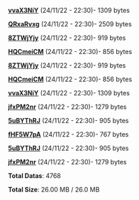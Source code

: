 [**vvaX3NiY**](/data/vvaX3NiY.txt) (24/11/22 - 22:30)- 1309 bytes

[**QRxaRvxg**](/data/QRxaRvxg.txt) (24/11/22 - 22:30)- 2509 bytes

[**8ZTWjYjy**](/data/8ZTWjYjy.txt) (24/11/22 - 22:30)- 919 bytes

[**HQCmeiCM**](/data/HQCmeiCM.txt) (24/11/22 - 22:30)- 856 bytes

[**8ZTWjYjy**](/data/8ZTWjYjy.txt) (24/11/22 - 22:30)- 919 bytes

[**HQCmeiCM**](/data/HQCmeiCM.txt) (24/11/22 - 22:30)- 856 bytes

[**vvaX3NiY**](/data/vvaX3NiY.txt) (24/11/22 - 22:30)- 1309 bytes

[**jfxPM2nr**](/data/jfxPM2nr.txt) (24/11/22 - 22:30)- 1279 bytes

[**5uBYThRJ**](/data/5uBYThRJ.txt) (24/11/22 - 22:30)- 905 bytes

[**fHF5W7pA**](/data/fHF5W7pA.txt) (24/11/22 - 22:30)- 767 bytes

[**5uBYThRJ**](/data/5uBYThRJ.txt) (24/11/22 - 22:30)- 905 bytes

[**jfxPM2nr**](/data/jfxPM2nr.txt) (24/11/22 - 22:30)- 1279 bytes

**Total Datas**: 4768

**Total Size**: 26.00 MB / 26.0 MB